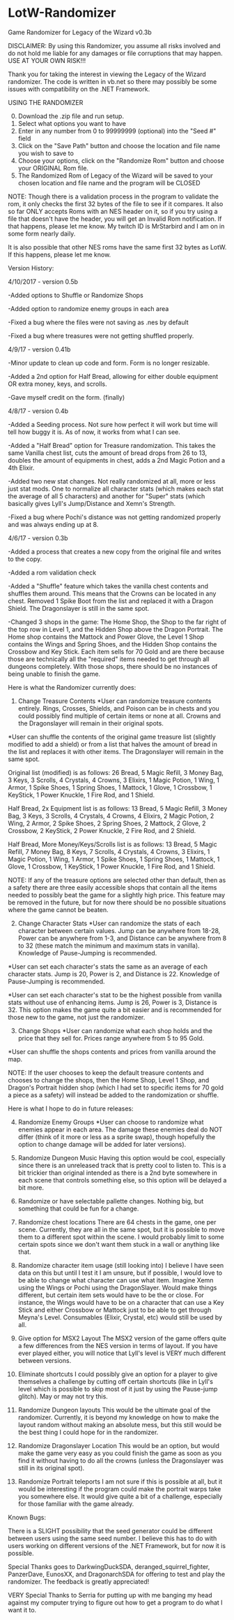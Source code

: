 # LotW-Randomizer
Game Randomizer for Legacy of the Wizard v0.3b

DISCLAIMER: By using this Randomizer, you assume all risks involved and do not hold me liable for any damages or file corruptions that may happen. USE AT YOUR OWN RISK!!!

Thank you for taking the interest in viewing the Legacy of the Wizard randomizer. The code is written in vb.net so there may possibly be some issues with compatibility on the .NET Framework.

USING THE RANDOMIZER

0. Download the .zip file and run setup.
1. Select what options you want to have
2. Enter in any number from 0 to 99999999 (optional) into the "Seed #" field
3. Click on the "Save Path" button and choose the location and file name you wish to save to
4. Choose your options, click on the "Randomize Rom" button and choose your ORIGINAL Rom file.
5. The Randomized Rom of Legacy of the Wizard will be saved to your chosen location and file name and the program will be CLOSED

NOTE: Though there is a validation process in the program to validate the rom, it only checks the first 32 bytes of the file to see if it compares. It also so far ONLY accepts Roms with an NES header on it, so if you try using a file that doesn't have the header, you will get an Invalid Rom notification. If that happens, please let me know. My twitch ID is MrStarbird and I am on in some form nearly daily.

It is also possible that other NES roms have the same first 32 bytes as LotW. If this happens, please let me know.

Version History:

4/10/2017 - version 0.5b

-Added options to Shuffle or Randomize Shops

-Added option to randomize enemy groups in each area

-Fixed a bug where the files were not saving as .nes by default

-Fixed a bug where treasures were not getting shuffled properly.

4/9/17 - version 0.41b

-Minor update to clean up code and form. Form is no longer resizable.

-Added a 2nd option for Half Bread, allowing for either double equipment OR extra money, keys, and scrolls.

-Gave myself credit on the form. (finally)

4/8/17 - version 0.4b

-Added a Seeding process. Not sure how perfect it will work but time will tell how buggy it is. As of now, it works from what I can see.

-Added a "Half Bread" option for Treasure randomization. This takes the same Vanilla chest list, cuts the amount of bread drops from 26 to 13, doubles the amount of equipments in chest, adds a 2nd Magic Potion and a 4th Elixir.

-Added two new stat changes. Not really randomized at all, more or less just stat mods. One to normalize all character stats (which makes each stat the average of all 5 characters) and another for "Super" stats (which basically gives Lyll's Jump/Distance and Xemn's Strength. 

-Fixed a bug where Pochi's distance was not getting randomized properly and was always ending up at 8.

4/6/17 - version 0.3b

-Added a process that creates a new copy from the original file and writes to the copy.

-Added a rom validation check

-Added a "Shuffle" feature which takes the vanilla chest contents and shuffles them around. This means that the Crowns can be located in any chest. Removed 1 Spike Boot from the list and replaced it with a Dragon Shield. The Dragonslayer is still in the same spot.

-Changed 3 shops in the game: The Home Shop, the Shop to the far right of the top row in Level 1, and the Hidden Shop above the Dragon Portrait. The Home shop contains the Mattock and Power Glove, the Level 1 Shop contains the Wings and Spring Shoes, and the Hidden Shop contains the Crossbow and Key Stick. Each item sells for 70 Gold and are there because those are technically all the "required" items needed to get through all dungeons completely. With those shops, there should be no instances of being unable to finish the game.

Here is what the Randomizer currently does:

1. Change Treasure Contents
*User can randomize treasure contents entirely. Rings, Crosses, Shields, and Poison can be in chests and you could possibly find multiple of certain items or none at all. Crowns and the Dragonslayer will remain in their original spots.

*User can shuffle the contents of the original game treasure list (slightly modified to add a shield) or from a list that halves the amount of bread in the list and replaces it with other items. The Dragonslayer will remain in the same spot.

Original list (modified) is as follows: 26 Bread, 5 Magic Refill, 3 Money Bag, 3 Keys, 3 Scrolls, 4 Crystals, 4 Crowns, 3 Elixirs, 1 Magic Potion, 1 Wing, 1 Armor, 1 Spike Shoes, 1 Spring Shoes, 1 Mattock, 1 Glove, 1 Crossbow, 1 KeyStick, 1 Power Knuckle, 1 Fire Rod, and 1 Shield.

Half Bread, 2x Equipment list is as follows: 13 Bread, 5 Magic Refill, 3 Money Bag, 3 Keys, 3 Scrolls, 4 Crystals, 4 Crowns, 4 Elixirs, 2 Magic Potion, 2 Wing, 2 Armor, 2 Spike Shoes, 2 Spring Shoes, 2 Mattock, 2 Glove, 2 Crossbow, 2 KeyStick, 2 Power Knuckle, 2 Fire Rod, and 2 Shield.

Half Bread, More Money/Keys/Scrolls list is as follows: 13 Bread, 5 Magic Refill, 7 Money Bag, 8 Keys, 7 Scrolls, 4 Crystals, 4 Crowns, 3 Elixirs, 1 Magic Potion, 1 Wing, 1 Armor, 1 Spike Shoes, 1 Spring Shoes, 1 Mattock, 1 Glove, 1 Crossbow, 1 KeyStick, 1 Power Knuckle, 1 Fire Rod, and 1 Shield.

NOTE: If any of the treasure options are selected other than default, then as a safety there are three easily accessible shops that contain all the items needed to possibly beat the game for a slightly high price. This feature may be removed in the future, but for now there should be no possible situations where the game cannot be beaten.

2. Change Character Stats
*User can randomize the stats of each character between certain values. Jump can be anywhere from 18-28, Power can be anywhere from 1-3, and Distance can be anywhere from 8 to 32 (these match the minimum and maximum stats in vanilla). Knowledge of Pause-Jumping is recommended.

*User can set each character's stats the same as an average of each character stats. Jump is 20, Power is 2, and Distance is 22. Knowledge of Pause-Jumping is recommended.

*User can set each character's stat to be the highest possible from vanilla stats without use of enhancing items. Jump is 26, Power is 3, Distance is 32. This option makes the game quite a bit easier and is recommended for those new to the game, not just the randomizer.

3. Change Shops
*User can randomize what each shop holds and the price that they sell for. Prices range anywhere from 5 to 95 Gold.

*User can shuffle the shops contents and prices from vanilla around the map. 

NOTE: If the user chooses to keep the default treasure contents and chooses to change the shops, then the Home Shop, Level 1 Shop, and Dragon's Portrait hidden shop (which I had set to specific items for 70 gold a piece as a safety) will instead be added to the randomization or shuffle.

Here is what I hope to do in future releases:

4. Randomize Enemy Groups
*User can choose to randomize what enemies appear in each area. The damage these enemies deal do NOT differ (think of it more or less as a sprite swap), though hopefully the option to change damage will be added for later versions).

1. Randomize Dungeon Music
Having this option would be cool, especially since there is an unreleased track that is pretty cool to listen to. This is a bit trickier than original intended as there is a 2nd byte somewhere in each scene that controls something else, so this option will be delayed a bit more.

2. Randomize or have selectable pallette changes.
Nothing big, but something that could be fun for a change.

3. Randomize chest locations
There are 64 chests in the game, one per scene. Currently, they are all in the same spot, but it is possible to move them to a different spot within the scene. I would probably limit to some certain spots since we don't want them stuck in a wall or anything like that.

4. Randomize character item usage (still looking into)
I believe I have seen data on this but until I test it I am unsure, but if possible, I would love to be able to change what character can use what item. Imagine Xemn using the Wings or Pochi using the DragonSlayer. Would make things different, but certain item sets would have to be the or close. For instance, the Wings would have to be on a character that can use a Key Stick and either Crossbow or Mattock just to be able to get through Meyna's Level. Consumables (Elixir, Crystal, etc) would still be used by all.

5. Give option for MSX2 Layout
The MSX2 version of the game offers quite a few differences from the NES version in terms of layout. If you have ever played either, you will notice that Lyll's level is VERY much different between versions. 

6. Eliminate shortcuts
I could possibly give an option for a player to give themselves a challenge by cutting off certain shortcuts (like in Lyll's level which is possible to skip most of it just by using the Pause-jump glitch). May or may not try this.

7. Randomize Dungeon layouts
This would be the ultimate goal of the randomizer. Currently, it is beyond my knowledge on how to make the layout random without making an absolute mess, but this still would be the best thing I could hope for in the randomizer. 

8. Randomize Dragonslayer Location
This would be an option, but would make the game very easy as you could finish the game as soon as you find it without having to do all the crowns (unless the Dragonslayer was still in its original spot).

9. Randomize Portrait teleports
I am not sure if this is possible at all, but it would be interesting if the program could make the portrait warps take you somewhere else. It would give quite a bit of a challenge, especially for those familiar with the game already.

Known Bugs:

There is a SLIGHT possibility that the seed generator could be different between users using the same seed number. I believe this has to do with users working on different versions of the .NET Framework, but for now it is possible.

Special Thanks goes to DarkwingDuckSDA, deranged_squirrel_fighter, PanzerDave, EunosXX, and DragonarchSDA for offering to test and play the randomizer. The feedback is greatly appreciated!

VERY Special Thanks to Serria for putting up with me banging my head against my computer trying to figure out how to get a program to do what I want it to.
